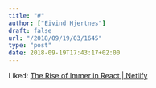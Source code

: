 ```yaml
---
title: "#"
author: ["Eivind Hjertnes"]
draft: false
url: "/2018/09/19/03/1645"
type: "post"
date: 2018-09-19T17:43:17+02:00
---
```


Liked:
[The
Rise of Immer in React | Netlify](https://www.netlify.com/blog/2018/09/12/the-rise-of-immer-in-react/)
